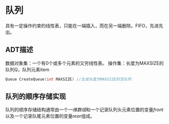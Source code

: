 # 队列
具有一定操作约束的线性表，只能在一端插入，而在另一端删除。FIFO，先进先出。  
## ADT描述
数据对象集：一个有0个或多个元素的又穷线性表。
操作集：长度为MAXSIZE的队列Q，队列元素item
```c
Queue CreateQueue(int MAXSIZE) //生成长度为MAXSIZE的空队列
```
## 队列的顺序存储实现
队列的顺序存储结构通常由一个*一维数组*和一个记录队列头元素位置的变量*front*以及一个记录队尾元素位置的变量*rear*组成。
